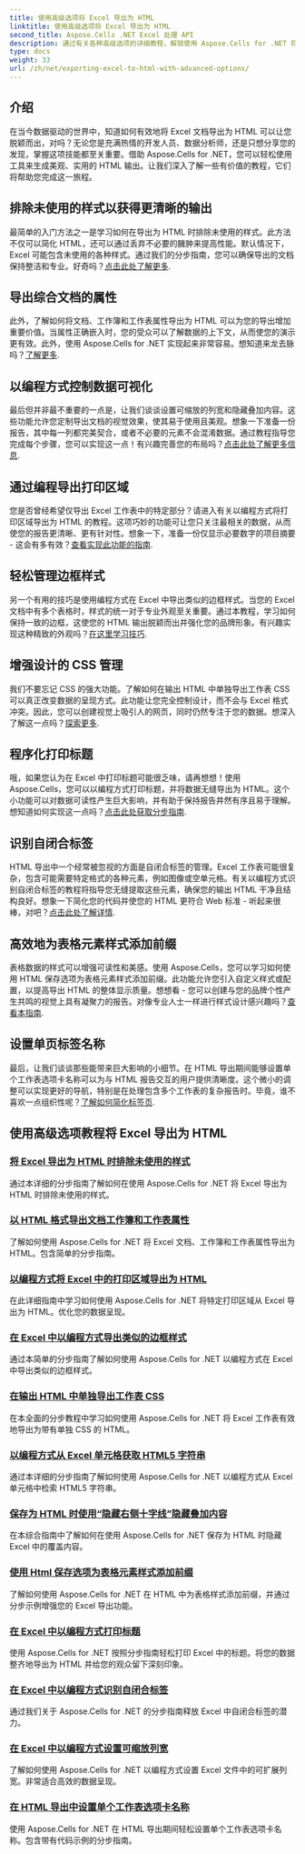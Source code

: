 ```yaml
---
title: 使用高级选项将 Excel 导出为 HTML
linktitle: 使用高级选项将 Excel 导出为 HTML
second_title: Aspose.Cells .NET Excel 处理 API
description: 通过有关各种高级选项的详细教程，解锁使用 Aspose.Cells for .NET 将 Excel 导出为 HTML 的宝贵见解，增强您的文档导出功能。
type: docs
weight: 33
url: /zh/net/exporting-excel-to-html-with-advanced-options/
---
```

## 介绍

在当今数据驱动的世界中，知道如何有效地将 Excel 文档导出为 HTML 可以让您脱颖而出，对吗？无论您是充满热情的开发人员、数据分析师，还是只想分享您的发现，掌握这项技能都至关重要。借助 Aspose.Cells for .NET，您可以轻松使用工具来生成美观、实用的 HTML 输出。让我们深入了解一些有价值的教程，它们将帮助您完成这一旅程。

## 排除未使用的样式以获得更清晰的输出

最简单的入门方法之一是学习如何在导出为 HTML 时排除未使用的样式。此方法不仅可以简化 HTML，还可以通过丢弃不必要的臃肿来提高性能。默认情况下，Excel 可能包含未使用的各种样式。通过我们的分步指南，您可以确保导出的文档保持整洁和专业。好奇吗？[点击此处了解更多](./excluding-unused-styles/).

## 导出综合文档的属性

此外，了解如何将文档、工作簿和工作表属性导出为 HTML 可以为您的导出增加重要价值。当属性正确嵌入时，您的受众可以了解数据的上下文，从而使您的演示更有效。此外，使用 Aspose.Cells for .NET 实现起来非常容易。想知道来龙去脉吗？[了解更多](./exporting-document-workbook-and-worksheet-properties/).

## 以编程方式控制数据可视化

最后但并非最不重要的一点是，让我们谈谈设置可缩放的列宽和隐藏叠加内容。这些功能允许您定制导出文档的视觉效果，使其易于使用且美观。想象一下准备一份报告，其中每一列都完美契合，或者不必要的元素不会混淆数据。通过教程指导您完成每个步骤，您可以实现这一点！有兴趣完善您的布局吗？[点击此处了解更多信息](./setting-scalable-column-width/).

## 通过编程导出打印区域

您是否曾经希望仅导出 Excel 工作表中的特定部分？请进入有关以编程方式将打印区域导出为 HTML 的教程。这项巧妙的功能可让您只关注最相关的数据，从而使您的报告更清晰、更有针对性。想象一下，准备一份仅显示必要数字的项目摘要 - 这会有多有效？[查看实现此功能的指南](./exporting-print-area/).

## 轻松管理边框样式

另一个有用的技巧是使用编程方式在 Excel 中导出类似的边框样式。当您的 Excel 文档中有多个表格时，样式的统一对于专业外观至关重要。通过本教程，学习如何保持一致的边框，这使您的 HTML 输出脱颖而出并强化您的品牌形象。有兴趣实现这种精致的外观吗？[在这里学习技巧](./exporting-similar-border-style/).

## 增强设计的 CSS 管理

我们不要忘记 CSS 的强大功能。了解如何在输出 HTML 中单独导出工作表 CSS 可以真正改变数据的呈现方式。此功能让您完全控制设计，而不会与 Excel 格式冲突。因此，您可以创建视觉上吸引人的网页，同时仍然专注于您的数据。想深入了解这一点吗？[探索更多](./exporting-worksheet-css-separately/).

## 程序化打印标题

哦，如果您认为在 Excel 中打印标题可能很乏味，请再想想！使用 Aspose.Cells，您可以以编程方式打印标题，并将数据无缝导出为 HTML。这个小功能可以对数据可读性产生巨大影响，并有助于保持报告井然有序且易于理解。想知道如何实现这一点吗？[点击此处获取分步指南](./printing-headings/).

## 识别自闭合标签

HTML 导出中一个经常被忽视的方面是自闭合标签的管理。Excel 工作表可能很复杂，包含可能需要特定格式的各种元素，例如图像或空单元格。有关以编程方式识别自闭合标签的教程将指导您无缝提取这些元素，确保您的输出 HTML 干净且结构良好。想象一下简化您的代码并使您的 HTML 更符合 Web 标准 - 听起来很棒，对吧？[点击此处了解详情](./recognizing-self-closing-tags/).

## 高效地为表格元素样式添加前缀

表格数据的样式可以增强可读性和美感。使用 Aspose.Cells，您可以学习如何使用 HTML 保存选项为表格元素样式添加前缀。此功能允许您引入自定义样式或配置，以提高导出 HTML 的整体显示质量。想想看 - 您可以创建与您的品牌个性产生共鸣的视觉上具有凝聚力的报告。对像专业人士一样进行样式设计感兴趣吗？[查看本指南](./prefixing-table-elements-styles/).

## 设置单页标签名称

最后，让我们谈谈那些能带来巨大影响的小细节。在 HTML 导出期间能够设置单个工作表选项卡名称可以为与 HTML 报告交互的用户提供清晰度。这个微小的调整可以实现更好的导航，特别是在处理包含多个工作表的复杂报告时。毕竟，谁不喜欢一点组织性呢？[了解如何简化标签页](./setting-single-sheet-tab-name/).


## 使用高级选项教程将 Excel 导出为 HTML
### [将 Excel 导出为 HTML 时排除未使用的样式](./excluding-unused-styles/)
通过本详细的分步指南了解如何在使用 Aspose.Cells for .NET 将 Excel 导出为 HTML 时排除未使用的样式。
### [以 HTML 格式导出文档工作簿和工作表属性](./exporting-document-workbook-and-worksheet-properties/)
了解如何使用 Aspose.Cells for .NET 将 Excel 文档、工作簿和工作表属性导出为 HTML。包含简单的分步指南。
### [以编程方式将 Excel 中的打印区域导出为 HTML](./exporting-print-area/)
在此详细指南中学习如何使用 Aspose.Cells for .NET 将特定打印区域从 Excel 导出为 HTML。优化您的数据呈现。
### [在 Excel 中以编程方式导出类似的边框样式](./exporting-similar-border-style/)
通过本简单的分步指南了解如何使用 Aspose.Cells for .NET 以编程方式在 Excel 中导出类似的边框样式。
### [在输出 HTML 中单独导出工作表 CSS](./exporting-worksheet-css-separately/)
在本全面的分步教程中学习如何使用 Aspose.Cells for .NET 将 Excel 工作表有效地导出为带有单独 CSS 的 HTML。
### [以编程方式从 Excel 单元格获取 HTML5 字符串](./getting-html5-string-from-cell/)
通过本详细的分步指南了解如何使用 Aspose.Cells for .NET 以编程方式从 Excel 单元格中检索 HTML5 字符串。
### [保存为 HTML 时使用“隐藏右侧十字线”隐藏叠加内容](./hiding-overlaid-content-with-cross-hide-right/)
在本综合指南中了解如何在使用 Aspose.Cells for .NET 保存为 HTML 时隐藏 Excel 中的覆盖内容。
### [使用 Html 保存选项为表格元素样式添加前缀](./prefixing-table-elements-styles/)
了解如何使用 Aspose.Cells for .NET 在 HTML 中为表格样式添加前缀，并通过分步示例增强您的 Excel 导出功能。
### [在 Excel 中以编程方式打印标题](./printing-headings/)
使用 Aspose.Cells for .NET 按照分步指南轻松打印 Excel 中的标题。将您的数据整齐地导出为 HTML 并给您的观众留下深刻印象。
### [在 Excel 中以编程方式识别自闭合标签](./recognizing-self-closing-tags/)
通过我们关于 Aspose.Cells for .NET 的分步指南释放 Excel 中自闭合标签的潜力。
### [在 Excel 中以编程方式设置可缩放列宽](./setting-scalable-column-width/)
了解如何使用 Aspose.Cells for .NET 以编程方式设置 Excel 文件中的可扩展列宽。非常适合高效的数据呈现。
### [在 HTML 导出中设置单个工作表选项卡名称](./setting-single-sheet-tab-name/)
使用 Aspose.Cells for .NET 在 HTML 导出期间轻松设置单个工作表选项卡名称。包含带有代码示例的分步指南。